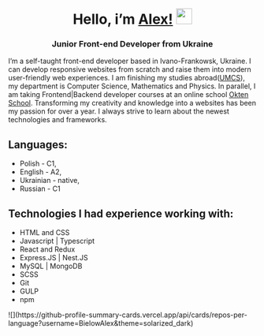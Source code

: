 
<h1 align="center">Hello, i’m <a href="https://bielowalex.github.io" target="_blank"> Alex!</a> 
<img src="https://github.com/blackcater/blackcater/raw/main/images/Hi.gif" height="32"/></h1>
<h3 align="center">Junior Front-end Developer from Ukraine</h3>

I’m a self-taught front-end developer based in Ivano-Frankowsk, Ukraine. I can develop responsive websites from scratch and raise them into modern user-friendly web experiences.
I am finishing my studies abroad([UMCS](https://www.umcs.pl)), my department is Computer Science, Mathematics and Physics. In parallel, I am taking Frontend|Backend developer courses at an online school [Okten School](https://owu.com.ua).
Transforming my creativity and knowledge into a websites has been my passion for over a year. I always strive to learn about the newest technologies and frameworks.

## Languages:
* Polish - C1,
* English - A2,
* Ukrainian - native,
* Russian - C1

## Technologies I had experience working with:
* HTML and CSS
* Javascript | Typescript
* React and Redux
* Express.JS | Nest.JS
* MySQL | MongoDB
* SCSS
* Git
* GULP
* npm
<div style="display:flex; aligne-items:center; justify-content:center;">
![](https://github-profile-summary-cards.vercel.app/api/cards/repos-per-language?username=BielowAlex&theme=solarized_dark)
</div>
